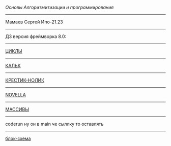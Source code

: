 *Основы Алгоритмитизации и программирования*
____
Мамаев Сергей Ипо-21.23
_____
ДЗ версия фреймворка 8.0:
_____
[ЦИКЛЫ](https://github.com/LuisSSSSELDEREI/kapecPipec/tree/main/cicli)
_____
[КАЛЬК](https://github.com/LuisSSSSELDEREI/kapecPipec/blob/main/kalk.cs)
_____
[КРЕСТИК-НОЛИК](https://github.com/LuisSSSSELDEREI/kapecPipec/blob/main/krestiki-noliki.cs)
_____
[NOVELLA](https://github.com/LuisSSSSELDEREI/kapecPipec/blob/main/novella.cs)
_____
[МАССИВЫ](https://github.com/LuisSSSSELDEREI/kapecPipec/tree/main/masivi)
_____
coderun ну он в main че сыллку то оставлять
_____
[блок-схема](https://github.com/LuisSSSSELDEREI/kapecPipec/blob/main/%D0%B1%D0%BB%D0%BE%D0%BA-%D1%81%D1%85%D0%B5%D0%BC%D0%B0l.docx)
